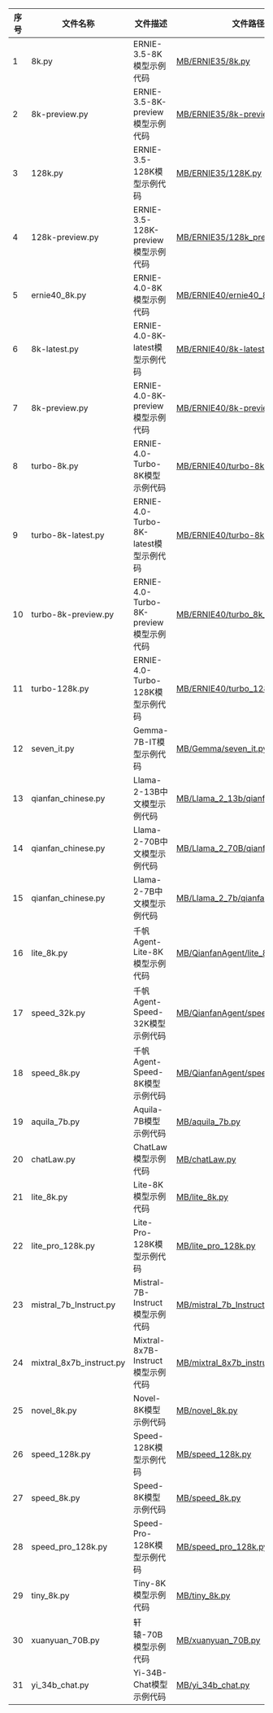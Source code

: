 | 序号 | 文件名称                | 文件描述                             | 文件路径                                                             |
|----|---------------------|----------------------------------|------------------------------------------------------------------|
| 1  | 8k.py               | ERNIE-3.5-8K模型示例代码               | [MB/ERNIE35/8k.py](MB/ERNIE35/8k.py)                             |
| 2  | 8k-preview.py       | ERNIE-3.5-8K-preview模型示例代码       | [MB/ERNIE35/8k-preview.py](MB/ERNIE35/8k-preview.py)             |
| 3  | 128k.py             | ERNIE-3.5-128K模型示例代码             | [MB/ERNIE35/128K.py](MB/ERNIE35/128K.py)                         |
| 4  | 128k-preview.py     | ERNIE-3.5-128K-preview模型示例代码     | [MB/ERNIE35/128k_preview.py](MB/ERNIE35/128k_preview.py)         |
| 5  | ernie40_8k.py       | ERNIE-4.0-8K模型示例代码               | [MB/ERNIE40/ernie40_8k.py](MB/ERNIE40/ernie40_8k.py)             |
| 6  | 8k-latest.py        | ERNIE-4.0-8K-latest模型示例代码        | [MB/ERNIE40/8k-latest.py](MB/ERNIE40/8k-latest.py)               |
| 7  | 8k-preview.py       | ERNIE-4.0-8K-preview模型示例代码       | [MB/ERNIE40/8k-preview.py](MB/ERNIE40/8k-preview.py)             |
| 8  | turbo-8k.py         | ERNIE-4.0-Turbo-8K模型示例代码         | [MB/ERNIE40/turbo-8k.py](MB/ERNIE40/turbo-8k.py)                 |
| 9  | turbo-8k-latest.py  | ERNIE-4.0-Turbo-8K-latest模型示例代码  | [MB/ERNIE40/turbo-8k-latest.py](MB/ERNIE40/turbo-8k-latest.py)   |
| 10 | turbo-8k-preview.py | ERNIE-4.0-Turbo-8K-preview模型示例代码 | [MB/ERNIE40/turbo_8k_preview.py](MB/ERNIE40/turbo_8k_preview.py) |
| 11 | turbo-128k.py       | ERNIE-4.0-Turbo-128K模型示例代码       | [MB/ERNIE40/turbo_128k.py](MB/ERNIE40/turbo_128k.py)             |
| 12 | seven_it.py         | Gemma-7B-IT模型示例代码                | [MB/Gemma/seven_it.py](MB/Gemma/seven_it.py)                     |
| 13 | qianfan_chinese.py  | Llama-2-13B中文模型示例代码            | [MB/Llama_2_13b/qianfan_chinese.py](MB/Llama_2_13b/qianfan_chinese.py) |
| 14 | qianfan_chinese.py  | Llama-2-70B中文模型示例代码            | [MB/Llama_2_70B/qianfan_chinese.py](MB/Llama_2_70B/qianfan_chinese.py) |
| 15 | qianfan_chinese.py  | Llama-2-7B中文模型示例代码             | [MB/Llama_2_7b/qianfan_chinese.py](MB/Llama_2_7b/qianfan_chinese.py)   |
| 16 | lite_8k.py          | 千帆Agent-Lite-8K模型示例代码          | [MB/QianfanAgent/lite_8k.py](MB/QianfanAgent/lite_8k.py)         |
| 17 | speed_32k.py        | 千帆Agent-Speed-32K模型示例代码        | [MB/QianfanAgent/speed_32k.py](MB/QianfanAgent/speed_32k.py)     |
| 18 | speed_8k.py         | 千帆Agent-Speed-8K模型示例代码         | [MB/QianfanAgent/speed_8k.py](MB/QianfanAgent/speed_8k.py)       |
| 19 | aquila_7b.py        | Aquila-7B模型示例代码                 | [MB/aquila_7b.py](MB/aquila_7b.py)                               |
| 20 | chatLaw.py          | ChatLaw模型示例代码                   | [MB/chatLaw.py](MB/chatLaw.py)                                   |
| 21 | lite_8k.py          | Lite-8K模型示例代码                   | [MB/lite_8k.py](MB/lite_8k.py)                                   |
| 22 | lite_pro_128k.py    | Lite-Pro-128K模型示例代码             | [MB/lite_pro_128k.py](MB/lite_pro_128k.py)                       |
| 23 | mistral_7b_Instruct.py | Mistral-7B-Instruct模型示例代码      | [MB/mistral_7b_Instruct.py](MB/mistral_7b_Instruct.py)           |
| 24 | mixtral_8x7b_instruct.py | Mixtral-8x7B-Instruct模型示例代码   | [MB/mixtral_8x7b_instruct.py](MB/mixtral_8x7b_instruct.py)       |
| 25 | novel_8k.py         | Novel-8K模型示例代码                  | [MB/novel_8k.py](MB/novel_8k.py)                                 |
| 26 | speed_128k.py       | Speed-128K模型示例代码                | [MB/speed_128k.py](MB/speed_128k.py)                             |
| 27 | speed_8k.py         | Speed-8K模型示例代码                  | [MB/speed_8k.py](MB/speed_8k.py)                                 |
| 28 | speed_pro_128k.py   | Speed-Pro-128K模型示例代码            | [MB/speed_pro_128k.py](MB/speed_pro_128k.py)                     |
| 29 | tiny_8k.py          | Tiny-8K模型示例代码                   | [MB/tiny_8k.py](MB/tiny_8k.py)                                   |
| 30 | xuanyuan_70B.py     | 轩辕-70B模型示例代码                   | [MB/xuanyuan_70B.py](MB/xuanyuan_70B.py)                         |
| 31 | yi_34b_chat.py      | Yi-34B-Chat模型示例代码               | [MB/yi_34b_chat.py](MB/yi_34b_chat.py)                           |